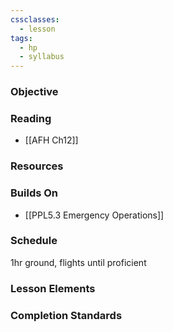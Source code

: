 ```yaml
---
cssclasses:
  - lesson
tags:
  - hp
  - syllabus
---
```


### Objective


### Reading
- [[AFH Ch12]]

### Resources

### Builds On
- [[PPL5.3 Emergency Operations]]

### Schedule
1hr ground, flights until proficient

### Lesson Elements

### Completion Standards

